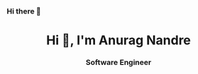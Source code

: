 
### Hi there 👋
<h1 align="center">Hi 👋, I'm Anurag Nandre</h1>
<h3 align="center">Software Engineer </h3>

<!--
**nandreanurag/nandreanurag** is a ✨ _special_ ✨ repository because its `README.md` (this file) appears on your GitHub profile.

Here are some ideas to get you started:

- 🔭 I’m currently working on ...
- 🌱 I’m currently learning ...
- 👯 I’m looking to collaborate on ...
- 🤔 I’m looking for help with ...
- 💬 Ask me about ...
- 📫 How to reach me: ...
- 😄 Pronouns: ...
- ⚡ Fun fact: ...
-->
